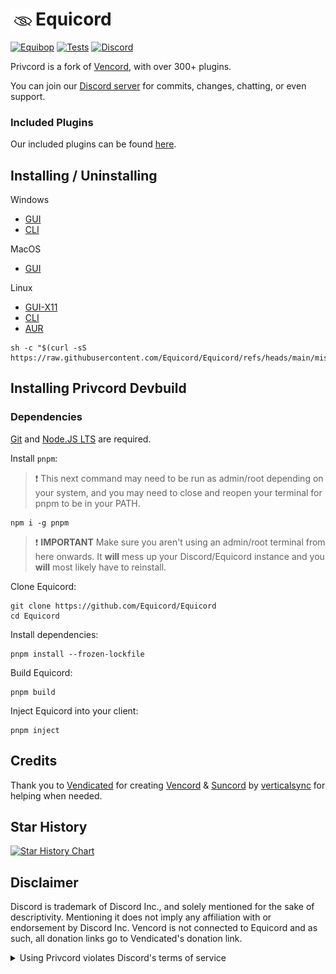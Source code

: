 # [<img src="./browser/icon.png" width="40" align="left" alt="Equicord">](https://github.com/Equicord/Equicord) Equicord

[![Equibop](https://img.shields.io/badge/Equibop-grey?style=flat)](https://github.com/Equicord/Equibop)
[![Tests](https://github.com/Equicord/Equicord/actions/workflows/test.yml/badge.svg?branch=main)](https://github.com/Equicord/Equicord/actions/workflows/test.yml)
[![Discord](https://img.shields.io/discord/1173279886065029291.svg?color=768AD4&label=Discord&logo=discord&logoColor=white)](https://equicord.org/discord)

Privcord is a fork of [Vencord](https://github.com/Vendicated/Vencord), with over 300+ plugins.

You can join our [Discord server](https://equicord.org/discord) for commits, changes, chatting, or even support.

### Included Plugins

Our included plugins can be found [here](https://equicord.org/plugins).

## Installing / Uninstalling

Windows

- [GUI](https://github.com/Equicord/Equilotl/releases/latest/download/Equilotl.exe)
- [CLI](https://github.com/Equicord/Equilotl/releases/latest/download/EquilotlCli.exe)

MacOS

- [GUI](https://github.com/Equicord/Equilotl/releases/latest/download/Equilotl.MacOS.zip)

Linux

- [GUI-X11](https://github.com/Equicord/Equilotl/releases/latest/download/Equilotl-x11)
- [CLI](https://github.com/Equicord/Equilotl/releases/latest/download/EquilotlCli-Linux)
- [AUR](https://aur.archlinux.org/packages?O=0&K=equicord)

```shell
sh -c "$(curl -sS https://raw.githubusercontent.com/Equicord/Equicord/refs/heads/main/misc/install.sh)"
```

## Installing Privcord Devbuild

### Dependencies

[Git](https://git-scm.com/download) and [Node.JS LTS](https://nodejs.dev/en/) are required.

Install `pnpm`:

> :exclamation: This next command may need to be run as admin/root depending on your system, and you may need to close and reopen your terminal for pnpm to be in your PATH.

```shell
npm i -g pnpm
```

> :exclamation: **IMPORTANT** Make sure you aren't using an admin/root terminal from here onwards. It **will** mess up your Discord/Equicord instance and you **will** most likely have to reinstall.

Clone Equicord:

```shell
git clone https://github.com/Equicord/Equicord
cd Equicord
```

Install dependencies:

```shell
pnpm install --frozen-lockfile
```

Build Equicord:

```shell
pnpm build
```

Inject Equicord into your client:

```shell
pnpm inject
```

## Credits

Thank you to [Vendicated](https://github.com/Vendicated) for creating [Vencord](https://github.com/Vendicated/Vencord) & [Suncord](https://github.com/verticalsync/Suncord) by [verticalsync](https://github.com/verticalsync) for helping when needed.

## Star History

<a href="https://star-history.com/#Equicord/Equicord&Timeline">
  <picture>
    <source media="(prefers-color-scheme: dark)" srcset="https://api.star-history.com/svg?repos=Equicord/Equicord&type=Timeline&theme=dark" />
    <source media="(prefers-color-scheme: light)" srcset="https://api.star-history.com/svg?repos=Equicord/Equicord&type=Timeline" />
    <img alt="Star History Chart" src="https://api.star-history.com/svg?repos=Equicord/Equicord&type=Timeline" />
  </picture>
</a>

## Disclaimer

Discord is trademark of Discord Inc., and solely mentioned for the sake of descriptivity.
Mentioning it does not imply any affiliation with or endorsement by Discord Inc.
Vencord is not connected to Equicord and as such, all donation links go to Vendicated's donation link.

<details>
<summary>Using Privcord violates Discord's terms of service</summary>

Client modifications are against Discord’s Terms of Service.

However, Discord is pretty indifferent about them and there are no known cases of users getting banned for using client mods! So you should generally be fine if you don’t use plugins that implement abusive behaviour. But no worries, all inbuilt plugins are safe to use!

Regardless, if your account is essential to you and getting disabled would be a disaster for you, you should probably not use any client mods (not exclusive to Equicord), just to be safe.

Additionally, make sure not to post screenshots with Equicord in a server where you might get banned for it.

</details>
